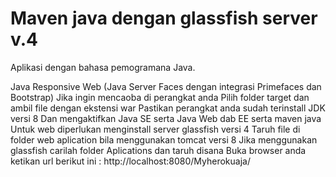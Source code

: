 # Maven java dengan glassfish server v.4
Aplikasi dengan bahasa pemogramana Java.

Java Responsive Web (Java Server Faces dengan integrasi Primefaces dan Bootstrap)
Jika ingin mencaoba di perangkat anda 
Pilih folder target dan ambil file dengan ekstensi war
Pastikan perangkat anda sudah terinstall JDK versi 8
Dan mengaktifkan Java SE serta Java Web dab EE serta maven java
Untuk web diperlukan menginstall server glassfish versi 4
Taruh file di folder web aplication bila menggunakan tomcat versi 8
Jika menggunakan glassfish carilah folder Aplications dan taruh disana
Buka browser anda ketikan url berikut ini : http://localhost:8080/Myherokuaja/
